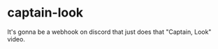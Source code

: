 # captain-look
It's gonna be a webhook on discord that just does that "Captain, Look" video. 

<if-captain>
  <then-play-https://www.youtube.com/watch?v=8UjWwMtrETk>
